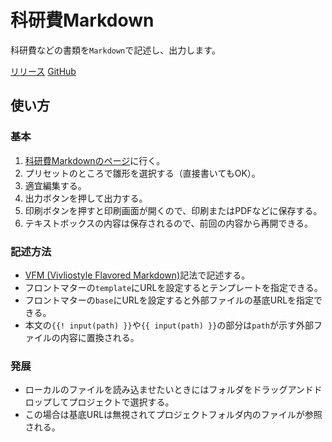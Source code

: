
# 科研費Markdown

科研費などの書類を`Markdown`で記述し、出力します。

[リリース](https://ankys.github.io/kaken.md/)
[GitHub](https://github.com/ankys/kaken.md)

## 使い方

### 基本

1. [科研費Markdownのページ](https://ankys.github.io/kaken.md/)に行く。
2. プリセットのところで雛形を選択する（直接書いてもOK）。
3. 適宜編集する。
4. 出力ボタンを押して出力する。
5. 印刷ボタンを押すと印刷画面が開くので、印刷またはPDFなどに保存する。
6. テキストボックスの内容は保存されるので、前回の内容から再開できる。

### 記述方法

- [VFM (Vivliostyle Flavored Markdown)](https://vivliostyle.github.io/vfm/)記法で記述する。
- フロントマターの`template`にURLを設定するとテンプレートを指定できる。
- フロントマターの`base`にURLを設定すると外部ファイルの基底URLを指定できる。
- 本文の`{{! input(path) }}`や`{{ input(path) }}`の部分は`path`が示す外部ファイルの内容に置換される。

### 発展

- ローカルのファイルを読み込ませたいときにはフォルダをドラッグアンドドロップしてプロジェクトで選択する。
- この場合は基底URLは無視されてプロジェクトフォルダ内のファイルが参照される。
